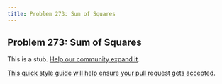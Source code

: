 ```yaml
---
title: Problem 273: Sum of Squares
---
```

## Problem 273: Sum of Squares

This is a stub. <a href='https://github.com/freecodecamp/guides/tree/master/src/pages/certifications/coding-interview-prep/project-euler/problem-273-sum-of-squares/index.md' target='_blank' rel='nofollow'>Help our community expand it</a>.

<a href='https://github.com/freecodecamp/guides/blob/master/README.md' target='_blank' rel='nofollow'>This quick style guide will help ensure your pull request gets accepted</a>.

<!-- The article goes here, in GitHub-flavored Markdown. Feel free to add YouTube videos, images, and CodePen/JSBin embeds  -->
